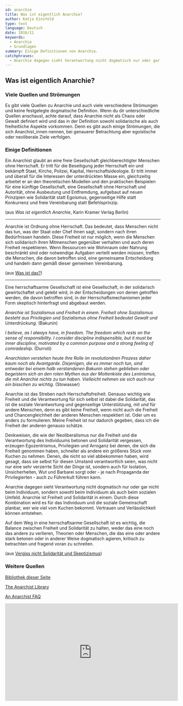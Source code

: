 ```yaml
---
id: anarchie
title: Was ist eigentlich Anarchie?
author: Katja Einsfeld
type: text
language: Deutsch
date: 2016/11
keywords:
  - Anarchie
  - Grundlagen
summary: Einige Definitionen von Anarchie.
catchphrases:
  - Anarchie dagegen sieht Verantwortung nicht dogmatisch nur oder gar nicht beim Individuum, sondern sowohl beim Individuum als auch beim sozialen Umfeld. Anarchie ist Freiheit und Solidarität in einem.
---
```


## Was ist eigentlich Anarchie?

### Viele Quellen und Strömungen

Es gibt viele Quellen zu Anarchie und auch viele verschiedene Strömungen und keine festgelegte dogmatische Definition. Wenn du dir unterschiedliche Quellen anschaust, achte darauf, dass Anarchie nicht als Chaos oder Gewalt definiert wird und das in der Definition sowohl solidarische als auch freiheitliche Aspekte vorkommen. Denn es gibt auch einige Strömungen, die sich Anarchist_innen nennen, bei genauerer Betrachtung aber egoistische oder neoliberale Ziele verfolgen.


### Einige Definitionen

Ein Anarchist glaubt an eine freie Gesellschaft gleichberechtigter Menschen ohne Herrschaft. Er tritt für die Beseitigung jeder Herrschaft ein und bekämpft Staat, Kirche, Polizei, Kapital, Herrschaftsideologie. Er tritt immer und überall für die Interessen der unterdrückten Masse ein, gleichzeitig arbeitet er an den theoretischen Modellen und den praktischen Beispielen für eine künftige Gesellschaft, eine Gesellschaft ohne Herrschaft und Autorität, ohne Ausbeutung und Entfremdung, aufgebaut auf neuen Prinzipien wie Solidarität statt Egoismus, gegenseitige Hilfe statt Konkurrenz und freie Vereinbarung statt Befehlsprinzip.

(aus *Was ist eigentlich Anarchie*, Karin Kramer Verlag Berlin)

---

Anarchie ist Ordnung ohne Herrschaft. Das bedeutet, dass Menschen nicht das tun, was der Staat oder Chef ihnen sagt, sondern nach ihren Bedürfnissen handeln. Diese Freiheit ist nur möglich, wenn die Menschen sich solidarisch ihren Mitmenschen gegenüber verhalten und auch deren Freiheit respektieren. Wenn Ressourcen wie Wohnraum oder Nahrung beschränkt sind oder notwendige Aufgaben verteilt werden müssen, treffen die Menschen, die davon betroffen sind, eine gemeinsame Entscheidung und handeln dann gemäß dieser gemeimen Vereinbarung.

(aus [Was ist das?](wasistdas))

---

Eine herrschaftsarme Gesellschaft ist eine Gesellschaft, in der solidarisch gewirtschaftet und gelebt wird, in der Entscheidungen von denen getroffen werden, die davon betroffen sind, in der Herrschaftsmechanismen jeder Form skeptisch hinterfragt und abgebaut werden.

*Anarchie ist Sozialismus und Freiheit in einem. Freiheit ohne Sozialismus besteht aus Privilegien und Sozialismus ohne Freiheit bedeutet Gewalt und Unterdrückung.* (Bakunin)

*I believe, as I always have, in freedom. The freedom which rests on the sense of responsibility. I consider discipline indispensible, but it must be inner discipline, motivated by a common purpose and a strong feeling of comradeship.* (Durruti)

*Anarchisten verstehen heute ihre Rolle im revolutionären Prozess daher kaum noch als Avantgarde. Diejenigen, die es immer noch tun, sind entweder bei einem halb verstandenen Bakunin stehen geblieben oder begeistern sich an den roten Mythen aus der Mottenkiste des Leninismus, die mit Anarchie nichts zu tun haben. Vielleicht nehmen sie sich auch nur ein bisschen zu wichtig.* (Stowasser)

Anarchie ist das Streben nach Herrschaftsfreiheit. Genauso wichtig wie Freiheit und die Verantwortung für sich selbst ist dabei die Solidarität, das ist die soziale Verantwortung und gegenseitige Unterstützung, mit und für andere Menschen, denn es gibt keine Freiheit, wenn nicht auch die Freiheit und Chancengleichheit der anderen Menschen respektiert ist. Oder um es anders zu formulieren: Meine Freiheit ist nur dadurch gegeben, dass ich die Freiheit der anderen genauso schätze.

Denkweisen, die wie der Neoliberalismus nur die Freiheit und die Verantwortung des Individuums betonen und Solidarität vergessen, erzeugen Egozentrismus, Privilegien und Arroganz bei denen, die sich die Freiheit genommen haben, schneller als andere ein größeres Stück vom Kuchen zu nehmen. Denen, die nicht so viel abbekommen haben, wird gesagt, dass sie selbst für diesen Umstand verantwortlich seien, was nicht nur eine sehr verzerrte Sicht der Dinge ist, sondern auch für Isolation, Unsicherheiten, Wut und Barbarei sorgt oder - je nach Propaganda der Privilegierten - auch zu Führerkult führen kann.

Anarchie dagegen sieht Verantwortung nicht dogmatisch nur oder gar nicht beim Individuum, sondern sowohl beim Individuum als auch beim sozialen Umfeld. Anarchie ist Freiheit und Solidarität in einem. Durch diese Kombination wird es für das Individuum und die soziale Gemeinschaft planbar, wer wie viel vom Kuchen bekommt. Vertrauen und Verlässlichkeit können entstehen.

Auf dem Weg in eine herrschaftsarme Gesellschaft ist es wichtig, die Balance zwischen Freiheit und Solidarität zu halten, weder das eine noch das andere zu verlieren, Theorien oder Menschen, die das eine oder andere stark betonen oder in anderer Weise dogmatisch agieren, kritisch zu betrachten und fragend voran zu schreiten.

(aus [Vergiss nicht Solidarität und Skeptizismus](texte/eso))


### Weitere Quellen

[Bibliothek dieser Seite](bibliothrek)

[The Anarchist Library](https://theanarchistlibrary.org)

[An Anarchist FAQ](http://www.infoshop.org/AnarchistFAQIntro)

<iframe width="560" height="315" src="https://www.youtube.com/embed/vQhYXg88AE8" frameborder="0" allowfullscreen></iframe>

